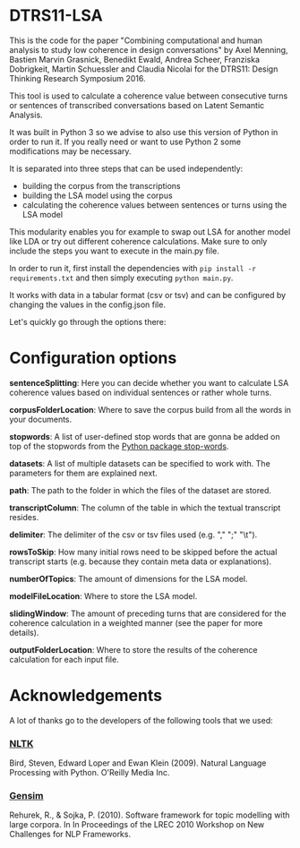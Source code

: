 # DTRS11-LSA

This is the code for the paper "Combining computational and human analysis to study low coherence in design conversations" by Axel Menning, Bastien Marvin Grasnick, Benedikt Ewald, Andrea Scheer, Franziska Dobrigkeit, Martin Schuessler and Claudia Nicolai for the DTRS11: Design Thinking Research Symposium 2016.

This tool is used to calculate a coherence value between consecutive turns or sentences of transcribed conversations based on Latent Semantic Analysis.

It was built in Python 3 so we advise to also use this version of Python in order to run it. 
If you really need or want to use Python 2 some modifications may be necessary.
 
It is separated into three steps that can be used independently: 

- building the corpus from the transcriptions
- building the LSA model using the corpus 
- calculating the coherence values between sentences or turns using the LSA model

This modularity enables you for example to swap out LSA for another model like LDA or try out different coherence calculations. 
Make sure to only include the steps you want to execute in the main.py file.

In order to run it, first install the dependencies with ```pip install -r requirements.txt``` and then simply executing ```python main.py```.

It works with data in a tabular format (csv or tsv) and can be configured by changing the values in the config.json file.

Let's quickly go through the options there:

# Configuration options

__sentenceSplitting__:
Here you can decide whether you want to calculate LSA coherence values based on individual sentences or rather whole turns.

__corpusFolderLocation__:
Where to save the corpus build from all the words in your documents.

__stopwords__:
A list of user-defined stop words that are gonna be added on top of the stopwords from the [Python package stop-words](https://pypi.python.org/pypi/stop-words).

__datasets__:
A list of multiple datasets can be specified to work with. The parameters for them are explained next.

__path__:
The path to the folder in which the files of the dataset are stored.

__transcriptColumn__:
The column of the table in which the textual transcript resides.
 
__delimiter__:
The delimiter of the csv or tsv files used (e.g. "," ";" "\t").

__rowsToSkip__:
How many initial rows need to be skipped before the actual transcript starts (e.g. because they contain meta data or explanations).

__numberOfTopics__:
The amount of dimensions for the LSA model.

__modelFileLocation__:
Where to store the LSA model.

__slidingWindow__:
The amount of preceding turns that are considered for the coherence calculation in a weighted manner (see the paper for more details).
 
__outputFolderLocation__:
Where to store the results of the coherence calculation for each input file.

# Acknowledgements

A lot of thanks go to the developers of the following tools that we used:

### [NLTK](https://github.com/nltk/nltk)

Bird, Steven, Edward Loper and Ewan Klein (2009). Natural Language Processing with Python. O'Reilly Media Inc.

### [Gensim](https://github.com/RaRe-Technologies/gensim)

Rehurek, R., & Sojka, P. (2010). Software framework for topic modelling with large corpora. In In Proceedings of the LREC 2010 Workshop on New Challenges for NLP Frameworks.